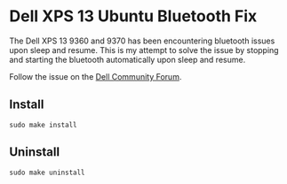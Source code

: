 # Dell XPS 13 Ubuntu Bluetooth Fix

The Dell XPS 13 9360 and 9370 has been encountering bluetooth issues upon sleep
and resume. This is my attempt to solve the issue by stopping and starting the
bluetooth automatically upon sleep and resume.

Follow the issue on the [Dell Community Forum][1].

## Install

```shell
sudo make install
```

## Uninstall

```shell
sudo make uninstall
```

[1]: https://www.dell.com/community/Linux-Developer-Systems/XPS-13-9370-no-bluetooth-after-suspend/td-p/6022892/highlight/false
